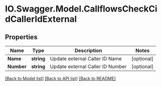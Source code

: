 # IO.Swagger.Model.CallflowsCheckCidCallerIdExternal
## Properties

Name | Type | Description | Notes
------------ | ------------- | ------------- | -------------
**Name** | **string** | Update external Caller ID Name | [optional] 
**Number** | **string** | Update external Caller ID Number | [optional] 

[[Back to Model list]](../README.md#documentation-for-models) [[Back to API list]](../README.md#documentation-for-api-endpoints) [[Back to README]](../README.md)

